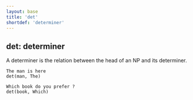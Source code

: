 ```yaml
---
layout: base
title: 'det'
shortdef: 'determiner'
---
```


## det: determiner

A determiner is the relation between the head of an NP and its
determiner.

~~~ sdparse
The man is here
det(man, The)
~~~

~~~ sdparse
Which book do you prefer ?
det(book, Which)
~~~
